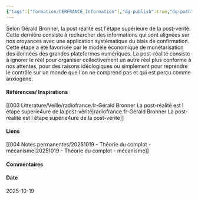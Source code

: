 ```yaml
---
{"tags":["formation/CERFRANCE_Information"],"dg-publish":true,"dg-path":"Notes permanentes/20251019 - Post réalité vs post vérité - présentation.md","permalink":"/notes-permanentes/20251019-post-realite-vs-post-verite-presentation/","dgPassFrontmatter":true}
---
```


Selon Gérald Bronner, la post réalité est l'étape supérieure de la post-vérité.
Cette dernière consiste à rechercher des informations qui sont alignées sur nos croyances avec une application systématique du biais de confirmation. Cette étape a été favorisée par le modèle économique de monétarisation des données des grandes plateformes numériques.
La post-réalité consiste à ignorer le réel pour organiser collectivement un autre réel plus conforme à nos attentes, pour des raisons idéologiques ou simplement pour reprendre le contrôle sur un monde que l'on ne comprend pas et qui est perçu comme anxiogène.

#### Références/ Inspirations
[[003 Litterature/Veille/radiofrance.fr-Gérald Bronner La post-réalité est l étape supérie4ure de la post-vérité\|radiofrance.fr-Gérald Bronner La post-réalité est l étape supérie4ure de la post-vérité]]

#### Liens
[[004 Notes permanentes/20251019 - Théorie du complot - mécanisme\|20251019 - Théorie du complot - mécanisme]]


#### Commentaires



#### Date
2025-10-19
